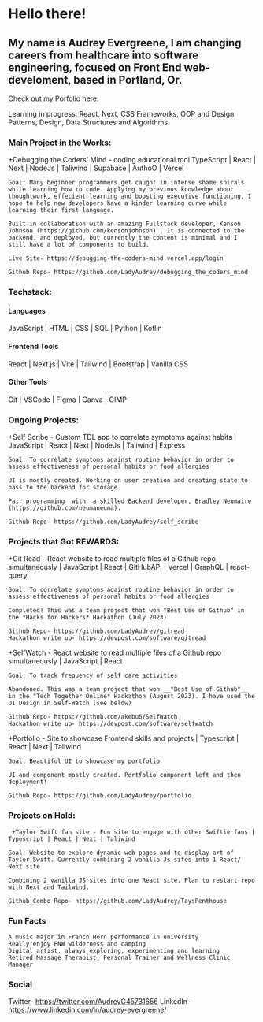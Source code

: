 # Hello there!

## My name is Audrey Evergreene, I am changing careers from healthcare into software engineering, focused on Front End web-develoment, based in Portland, Or.
Check out my Porfolio here.

Learning in progress: React, Next, CSS Frameworks, OOP and Design Patterns, Design, Data Structures and Algorithms.

### Main Project in the Works:
  +Debugging the Coders' Mind - coding educational tool
  TypeScript | React | Next | NodeJs | Taliwind | Supabase | AuthoO | Vercel
    
    Goal: Many beginner programmers get caught in intense shame spirals while learning how to code. Applying my previous knowledge about thoughtwork, effecient learning and boosting executive functioning, I hope to help new developers have a kinder learning curve while learning their first language.
    
    Built in collaboration with an amazing Fullstack developer, Kenson Johnson (https://github.com/kensonjohnson) . It is connected to the backend, and deployed, but currently the content is minimal and I still have a lot of components to build.

    Live Site- https://debugging-the-coders-mind.vercel.app/login
    
    Github Repo- https://github.com/LadyAudrey/debugging_the_coders_mind


### Techstack:

#### Languages
JavaScript | HTML | CSS | SQL | Python | Kotlin

#### Frontend Tools
React | Next.js | Vite | Tailwind | Bootstrap | Vanilla CSS

#### Other Tools

Git | VSCode | Figma | Canva | GIMP

### Ongoing Projects:
 +Self Scribe - Custom TDL app to correlate symptoms against habits | JavaScript | React | Next | NodeJs | Taliwind | Express
      
    Goal: To correlate symptoms against routine behavior in order to assess effectiveness of personal habits or food allergies

    UI is mostly created. Working on user creation and creating state to pass to the backend for storage.
    
    Pair programming  with  a skilled Backend developer, Bradley Neumaire (https://github.com/neumaneuma).  

    Github Repo- https://github.com/LadyAudrey/self_scribe

### Projects that Got **REWARDS**:

 +Git Read - React website to read multiple files of a Github repo simultaneously | JavaScript | React | GitHubAPI | Vercel | GraphQL | react-query
      
    Goal: To correlate symptoms against routine behavior in order to assess effectiveness of personal habits or food allergies

    Completed! This was a team project that won "Best Use of Github" in the *Hacks for Hackers* Hackathon (July 2023)

    Github Repo- https://github.com/LadyAudrey/gitread
    Hackathon write up- https://devpost.com/software/gitread

 +SelfWatch - React website to read multiple files of a Github repo simultaneously | JavaScript | React
      
    Goal: To track frequency of self care activities

    Abandoned. This was a team project that won __"Best Use of Github"__ in the "Tech Together Online* Hackathon (August 2023). I have used the UI Design in Self-Watch (see below)

    Github Repo- https://github.com/akebu6/SelfWatch
    Hackathon write up- https://devpost.com/software/selfwatch

 +Portfolio - Site to showcase Frontend skills and projects | Typescript | React | Next | Taliwind
      
    Goal: Beautiful UI to showcase my portfolio
    
    UI and component mostly created. Portfolio component left and then deployment!
    
    Github Repo- https://github.com/LadyAudrey/portfolio

### Projects on Hold:

     +Taylor Swift fan site - Fun site to engage with other Swiftie fans | Typescript | React | Next | Taliwind
    
    Goal: Website to explore dynamic web pages and to display art of Taylor Swift. Currently combining 2 vanilla Js sites into 1 React/ Next site

    Combining 2 vanilla JS sites into one React site. Plan to restart repo with Next and Tailwind.
    
    Github Combo Repo- https://github.com/LadyAudrey/TaysPenthouse

### Fun Facts

    A music major in French Horn performance in university
    Really enjoy PNW wilderness and camping
    Digital artist, always exploring, experimenting and learning
    Retired Massage Therapist, Personal Trainer and Wellness Clinic Manager

### Social

Twitter- https://twitter.com/AudreyG45731656
LinkedIn- https://www.linkedin.com/in/audrey-evergreene/
